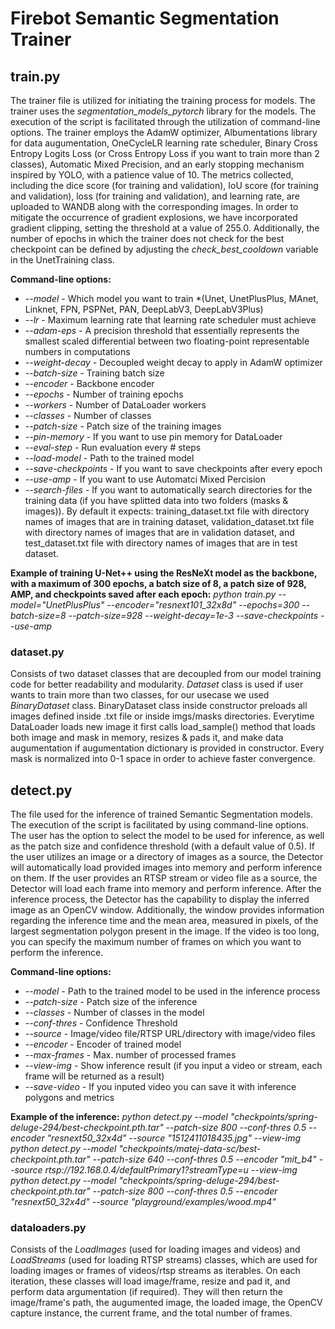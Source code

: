 # Firebot Semantic Segmentation Trainer

## train.py
The trainer file is utilized for initiating the training process for models. The trainer uses the *segmentation_models_pytorch* library for the models. The execution of the script is facilitated through the utilization of command-line options. The trainer employs the AdamW optimizer, Albumentations library for data augumentation, OneCycleLR learning rate scheduler, Binary Cross Entropy Logits Loss (or Cross Entropy Loss if you want to train more than 2 classes), Automatic Mixed Precision, and an early stopping mechanism inspired by YOLO, with a patience value of 10. The metrics collected, including the dice score (for training and validation), IoU score (for training and validation), loss (for training and validation), and learning rate, are uploaded to WANDB along with the corresponding images. In order to mitigate the occurrence of gradient explosions, we have incorporated gradient clipping, setting the threshold at a value of 255.0. Additionally, the number of epochs in which the trainer does not check for the best checkpoint can be defined by adjusting the *check_best_cooldown* variable in the UnetTraining class.

**Command-line options:**
- *--model* - Which model you want to train *(Unet, UnetPlusPlus, MAnet, Linknet, FPN, PSPNet, PAN, DeepLabV3, DeepLabV3Plus)
- *--lr* - Maximum learning rate that learning rate scheduler must achieve
- *--adam-eps* - A precision threshold that essentially represents the smallest scaled differential between two floating-point representable numbers in computations
- *--weight-decay* - Decoupled weight decay to apply in AdamW optimizer
- *--batch-size* - Training batch size
- *--encoder* - Backbone encoder
- *--epochs* - Number of training epochs
- *--workers* - Number of DataLoader workers
- *--classes* - Number of classes
- *--patch-size* - Patch size of the training images
- *--pin-memory* - If you want to use pin memory for DataLoader
- *--eval-step* - Run evaluation every # steps
- *--load-model* - Path to the trained model
- *--save-checkpoints* - If you want to save checkpoints after every epoch
- *--use-amp* - If you want to use Automatci Mixed Percision
- *--search-files* - If you want to automatically search directories for the training data (if you have splitted data into two folders (masks & images)). By default it expects: training_dataset.txt file with directory names of images that are in training dataset, validation_dataset.txt file with directory names of images that are in validation dataset, and test_dataset.txt file with directory names of images that are in test dataset.

**Example of training U-Net++ using the ResNeXt model as the backbone, with a maximum of 300 epochs, a batch size of 8, a patch size of 928, AMP, and checkpoints saved after each epoch:**
*python train.py --model="UnetPlusPlus" --encoder="resnext101_32x8d" --epochs=300 --batch-size=8 --patch-size=928 --weight-decay=1e-3 --save-checkpoints --use-amp*

### dataset.py
Consists of two dataset classes that are decoupled from our model training code for better readability and modularity. *Dataset* class is used if user wants to train more than two classes, for our usecase we used *BinaryDataset* class. BinaryDataset class inside constructor preloads all images defined inside .txt file or inside imgs/masks directories. Everytime DataLoader loads new image it first calls load_sample() method that loads both image and mask in memory, resizes & pads it, and make data augumentation if augumentation dictionary is provided in constructor. Every mask is normalized into 0-1 space in order to achieve faster convergence. 


## detect.py
The file used for the inference of trained Semantic Segmentation models. The execution of the script is facilitated by using command-line options. The user has the option to select the model to be used for inference, as well as the patch size and confidence threshold (with a default value of 0.5). If the user utilizes an image or a directory of images as a source, the Detector will automatically load provided images into memory and perform inference on them. If the user provides an RTSP stream or video file as a source, the Detector will load each frame into memory and perform inference. After the inference process, the Detector has the capability to display the inferred image as an OpenCV window. Additionally, the window provides information regarding the inference time and the mean area, measured in pixels, of the largest segmentation polygon present in the image. If the video is too long, you can specify the maximum number of frames on which you want to perform the inference.

**Command-line options:**
- *--model* - Path to the trained model to be used in the inference process
- *--patch-size* - Patch size of the inference
- *--classes* - Number of classes in the model
- *--conf-thres* - Confidence Threshold
- *--source* - Image/video file/RTSP URL/directory with image/video files
- *--encoder* - Encoder of trained model
- *--max-frames* - Max. number of processed frames
- *--view-img* - Show inference result (if you input a video or stream, each frame will be returned as a result)
- *--save-video* - If you inputed video you can save it with inference polygons and metrics

**Example of the inference:**
*python detect.py --model "checkpoints/spring-deluge-294/best-checkpoint.pth.tar" --patch-size 800 --conf-thres 0.5 --encoder "resnext50_32x4d" --source "1512411018435.jpg" --view-img*
*python detect.py --model "checkpoints/matej-data-sc/best-checkpoint.pth.tar" --patch-size 640 --conf-thres 0.5 --encoder "mit_b4" --source rtsp://192.168.0.4/defaultPrimary1?streamType=u --view-img*
*python detect.py --model "checkpoints/spring-deluge-294/best-checkpoint.pth.tar" --patch-size 800 --conf-thres 0.5 --encoder "resnext50_32x4d" --source "playground/examples/wood.mp4"*

### dataloaders.py
Consists of the *LoadImages* (used for loading images and videos) and *LoadStreams* (used for loading RTSP streams) classes, which are used for loading images or frames of videos/rtsp streams as iterables. On each iteration, these classes will load image/frame, resize and pad it, and perform data argumentation (if required). They will then return the image/frame's path, the augumented image, the loaded image, the OpenCV capture instance, the current frame, and the total number of frames.